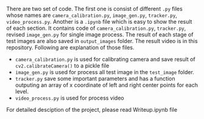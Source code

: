 There are two set of code. The first one is consist of different `.py` files whose names are `camera_calibration.py`, `image_gen.py`, `tracker.py`, `video_process.py`. Another is a `.ipynb` file which is easy to show the result of each section. It contains code of `camera_calibration.py`, `tracker.py`,  revised `image_gen.py` for single image process. The result of each stage of test images are also saved in `output_images` folder. The result video is in this repository. Following are explanation of those files.

* `camera_calibration.py` is used for calibrating camera and save result of `cv2.calibrateCamera()` to a pickle file
* `image_gen.py` is used for process all test image in the `test_image` folder. 
* `tracker.py` save some important parameters and has a function outputing an array of x coordinate of left and right center points for each level.
* `video_process.py` is used for process video

For detailed desciption of the project, please read Writeup.ipynb file
